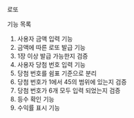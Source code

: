로또


기능 목록

1. 사용자 금액 입력 기능
2. 금액에 따른 로또 발급 기능
3. 1장 이상 발급 가능한지 검증
4. 사용자 당첨 번호 입력 기능
5. 당첨 번호를 쉼표 기준으로 분리
6. 당첨 번호가 1에서 45의 범위에 있는지 검증
7. 당첨 번호가 6개 모두 입력 되었는지 검증
8. 등수 확인 기능
9. 수익률 표시 기능
